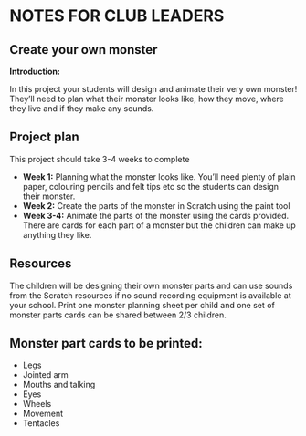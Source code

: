 # NOTES FOR CLUB LEADERS
## Create your own monster

__Introduction:__

In this project your students will design and animate their very own monster! They’ll need to plan what their monster looks like, how they move, where they live and if they make any sounds.

## Project plan

This project should take 3-4 weeks to complete

* __Week 1:__ Planning what the monster looks like. You’ll need plenty of plain paper, colouring pencils and felt tips etc so the students can design their monster.
* __Week 2:__ Create the parts of the monster in Scratch using the paint tool
* __Week 3-4:__ Animate the parts of the monster using the cards provided. There are cards for each part of a monster but the children can make up anything they like.

## Resources

The children will be designing their own monster parts and can use sounds from the Scratch resources if no sound recording equipment is available at your school. Print one monster planning sheet per child and one set of monster parts cards can be shared between 2/3 children.

## Monster part cards to be printed:

* Legs
* Jointed arm
* Mouths and talking
* Eyes
* Wheels
* Movement
* Tentacles
